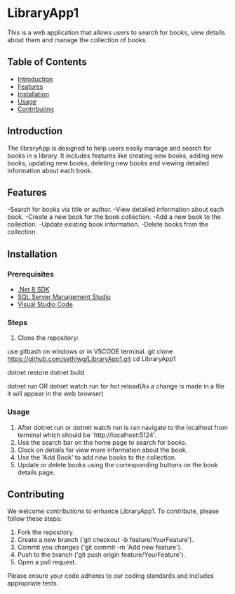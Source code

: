 # LibraryApp1

This is a web application that allows users to search for books, view details about them and manage the collection of books.

## Table of Contents

- [Introduction](#introduction)
- [Features](#features)
- [Installation](#installation)
- [Usage](#usage)
- [Contributing](#contributing)

## Introduction

The libraryApp is designed to help users easily manage and search for books in a library. It includes features like creating new books, adding new books, updating new books, deleting new books and viewing detailed information about each book.

## Features

-Search for books via title or author.
-View detailed information about each book.
-Create a new book for the book collection.
-Add a new book to the collection.
-Update existing book information.
-Delete books from the collection.

## Installation

### Prerequisites

- [.Net 8 SDK](https://dotnet.microsoft.com/download/dotnet/8.0)
- [SQL Server Management Studio](https://learn.microsoft.com/en-us/sql/ssms/download-sql-server-management-studio-ssms?view=sql-server-ver16)
- [Visual Studio Code](https://code.visualstudio.com/)

### Steps

1. Clone the repository:

use gitbash on windows or in VSCODE terminal.
git clone https://github.com/sethlwg/LibraryApp1.git
cd LibraryApp1

dotnet restore
dotnet build

dotnet run OR
dotnet watch run for hot reload(As a change is made in a file it will appear in the web browser)

### Usage

1. After dotnet run or dotnet watch run is ran navigate to the localhost from terminal which should be 'http://localhost:5124'.
2. Use the search bar on the home page to search for books.
3. Clock on details for view more information about the book.
4. Use the 'Add Book' to add new books to the collection.
5. Update or delete books using the corresponding buttons on the book details page.

## Contributing

We welcome contributions to enhance LibraryApp1. To contribute, please follow these steps:

1. Fork the repository.
2. Create a new branch ('git checkout -b feature/YourFeature').
3. Commit you changes ('git commit -m 'Add new feature').
4. Push to the branch ('git push origin feature/YourFeature').
5. Open a pull request.

Please ensure your code adheres to our coding standards and includes appropriate tests.
